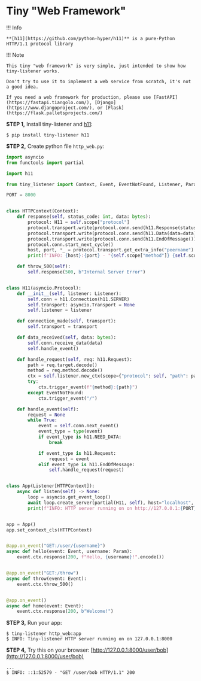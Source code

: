 # Tiny "Web Framework"


!!! Info

    **[h11](https://github.com/python-hyper/h11)** is a pure-Python HTTP/1.1 protocol library


!!! Note

    This tiny "web framework" is very simple, just intended to show how tiny-listener works.

    Don't try to use it to implement a web service from scratch, it's not a good idea.

    If you need a web framework for production, please use [FastAPI](https://fastapi.tiangolo.com/), [Django](https://www.djangoproject.com/), or [Flask](https://flask.palletsprojects.com/)

**STEP 1,** Install tiny-listener and [h11](https://github.com/python-hyper/h11):

```shell
$ pip install tiny-listener h11 
```

**STEP 2,** Create python file ``http_web.py``:

```python
import asyncio
from functools import partial

import h11

from tiny_listener import Context, Event, EventNotFound, Listener, Param

PORT = 8000


class HTTPContext(Context):
    def response(self, status_code: int, data: bytes):
        protocol: H11 = self.scope["protocol"]
        protocol.transport.write(protocol.conn.send(h11.Response(status_code=status_code, headers=[])))
        protocol.transport.write(protocol.conn.send(h11.Data(data=data)))
        protocol.transport.write(protocol.conn.send(h11.EndOfMessage()))
        protocol.conn.start_next_cycle()
        host, port, *_ = protocol.transport.get_extra_info("peername")
        print(f'INFO: {host}:{port} - "{self.scope["method"]} {self.scope["path"]} HTTP/1.1" {status_code}')

    def throw_500(self):
        self.response(500, b"Internal Server Error")


class H11(asyncio.Protocol):
    def __init__(self, listener: Listener):
        self.conn = h11.Connection(h11.SERVER)
        self.transport: asyncio.Transport = None
        self.listener = listener

    def connection_made(self, transport):
        self.transport = transport

    def data_received(self, data: bytes):
        self.conn.receive_data(data)
        self.handle_event()

    def handle_request(self, req: h11.Request):
        path = req.target.decode()
        method = req.method.decode()
        ctx = self.listener.new_ctx(scope={"protocol": self, "path": path, "method": method})
        try:
            ctx.trigger_event(f"{method}:{path}")
        except EventNotFound:
            ctx.trigger_event("/")

    def handle_event(self):
        request = None
        while True:
            event = self.conn.next_event()
            event_type = type(event)
            if event_type is h11.NEED_DATA:
                break

            if event_type is h11.Request:
                request = event
            elif event_type is h11.EndOfMessage:
                self.handle_request(request)


class App(Listener[HTTPContext]):
    async def listen(self) -> None:
        loop = asyncio.get_event_loop()
        await loop.create_server(partial(H11, self), host="localhost", port=PORT)
        print(f"INFO: HTTP server running on on http://127.0.0.1:{PORT}")


app = App()
app.set_context_cls(HTTPContext)


@app.on_event("GET:/user/{username}")
async def hello(event: Event, username: Param):
    event.ctx.response(200, f"Hello, {username}!".encode())


@app.on_event("GET:/throw")
async def throw(event: Event):
    event.ctx.throw_500()


@app.on_event()
async def home(event: Event):
    event.ctx.response(200, b"Welcome!")
```

**STEP 3,** Run your app:

```shell
$ tiny-listener http_web:app
$ INFO: Tiny-listener HTTP server running on on 127.0.0.1:8000
```

**STEP 4,** Try this on your browser: [http://127.0.0.1:8000/user/bob](http://127.0.0.1:8000/user/bob)

```shell
...
$ INFO: ::1:52579 - "GET /user/bob HTTP/1.1" 200
```